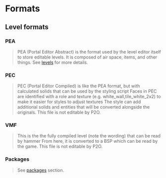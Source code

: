 # Formats

## Level formats

### PEA
> PEA (Portal Editor Abstract) is the format used by the level editor itself to store editable levels.
> It is composed of air space, items, and other things.
> See [levels](/levels.md) for more details.

### PEC
> PEC (Portal Editor Compiled) is like the PEA format, but with calculated solids that can be used by the styling script
> Faces in PEC are identified with a role and texture (e.g. white_wall,tile_white_2x2) to make it easier for styles to adjust textures
> The style can add additional solids and entities that will be converted alongside the originals.
> This file is not editable by P2O.

### VMF
> This is the the fully compiled level (note the wording) that can be read by hammer
> From here, it is converted to a BSP which can be read by the game.
> This file is not editable by P2O.

### Packages
> See [packages](/packages.md) section.
